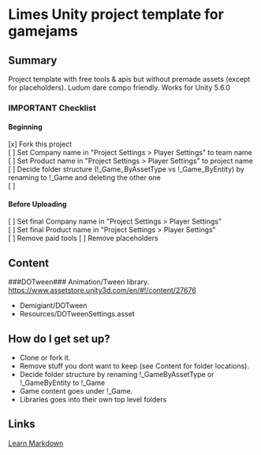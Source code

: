 # Limes Unity project template for gamejams #

## Summary ##
Project template with free tools & apis but without premade assets (except for placeholders). Ludum dare compo friendly.
Works for Unity 5.6.0

### IMPORTANT Checklist ###
#### Beginning ####
[x] Fork this project  
[ ] Set Company name in "Project Settings > Player Settings" to team name  
[ ] Set Product name in "Project Settings > Player Settings" to project name  
[ ] Decide folder structure (!_Game_ByAssetType vs !_Game_ByEntity) by renaming to !_Game and deleting the other one  
[ ]   

#### Before Uploading ####
[ ] Set final Company name in "Project Settings > Player Settings"  
[ ] Set final Product name in "Project Settings > Player Settings"  
[ ] Remove paid tools
[ ] Remove placeholders
## Content ##

###DOTween###
Animation/Tween library.
https://www.assetstore.unity3d.com/en/#!/content/27676

* Demigiant/DOTween
* Resources/DOTweenSettings.asset

## How do I get set up? ##
* Clone or fork it.
* Remove stuff you dont want to keep (see Content for folder locations).
* Decide folder structure by renaming !_GameByAssetType or !_GameByEntity to !_Game
* Game content goes under !_Game. 
* Libraries goes into their own top level folders


## Links ##
[Learn Markdown](https://bitbucket.org/tutorials/markdowndemo)